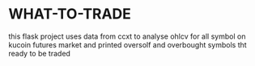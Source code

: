# WHAT-TO-TRADE
this flask project uses data from ccxt to analyse ohlcv for all symbol on kucoin futures market and printed oversolf and overbought symbols tht ready to be traded
